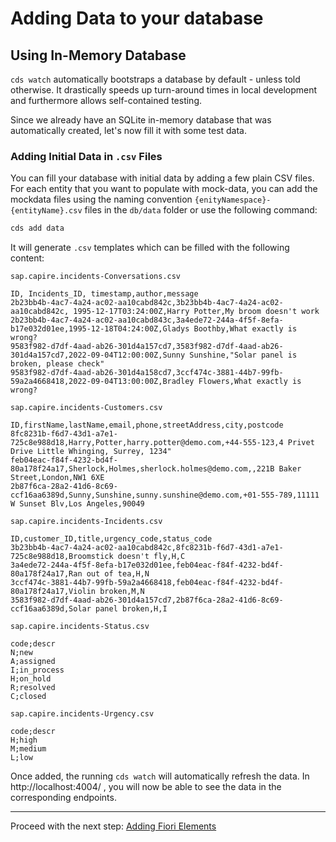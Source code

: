 # Adding Data to your database

## Using In-Memory Database
`cds watch` automatically bootstraps a database by default - unless told otherwise. It drastically speeds up turn-around times in local development and furthermore allows self-contained testing.
<br/>

Since we already have an SQLite in-memory database that was automatically created, let's now fill it with some test data.

### Adding Initial Data in `.csv` Files

You can fill your database with initial data by adding a few plain CSV files. For each entity that you want to populate with mock-data, you can add the mockdata files using the naming convention `{enityNamespace}-{entityName}.csv` files in the `db/data` folder or use the following command:

```sh
cds add data
```

It will generate `.csv` templates which can be filled with the following content:

`sap.capire.incidents-Conversations.csv`
```csv
ID, Incidents_ID, timestamp,author,message
2b23bb4b-4ac7-4a24-ac02-aa10cabd842c,3b23bb4b-4ac7-4a24-ac02-aa10cabd842c, 1995-12-17T03:24:00Z,Harry Potter,My broom doesn't work
2b23bb4b-4ac7-4a24-ac02-aa10cabd843c,3a4ede72-244a-4f5f-8efa-b17e032d01ee,1995-12-18T04:24:00Z,Gladys Boothby,What exactly is wrong?
9583f982-d7df-4aad-ab26-301d4a157cd7,3583f982-d7df-4aad-ab26-301d4a157cd7,2022-09-04T12:00:00Z,Sunny Sunshine,"Solar panel is broken, please check"
9583f982-d7df-4aad-ab26-301d4a158cd7,3ccf474c-3881-44b7-99fb-59a2a4668418,2022-09-04T13:00:00Z,Bradley Flowers,What exactly is wrong?
```

`sap.capire.incidents-Customers.csv`
```csv
ID,firstName,lastName,email,phone,streetAddress,city,postcode
8fc8231b-f6d7-43d1-a7e1-725c8e988d18,Harry,Potter,harry.potter@demo.com,+44-555-123,4 Privet Drive Little Whinging, Surrey, 1234"
feb04eac-f84f-4232-bd4f-80a178f24a17,Sherlock,Holmes,sherlock.holmes@demo.com,,221B Baker Street,London,NW1 6XE
2b87f6ca-28a2-41d6-8c69-ccf16aa6389d,Sunny,Sunshine,sunny.sunshine@demo.com,+01-555-789,11111 W Sunset Blv,Los Angeles,90049
```

`sap.capire.incidents-Incidents.csv`
```csv
ID,customer_ID,title,urgency_code,status_code
3b23bb4b-4ac7-4a24-ac02-aa10cabd842c,8fc8231b-f6d7-43d1-a7e1-725c8e988d18,Broomstick doesn't fly,H,C
3a4ede72-244a-4f5f-8efa-b17e032d01ee,feb04eac-f84f-4232-bd4f-80a178f24a17,Ran out of tea,H,N
3ccf474c-3881-44b7-99fb-59a2a4668418,feb04eac-f84f-4232-bd4f-80a178f24a17,Violin broken,M,N
3583f982-d7df-4aad-ab26-301d4a157cd7,2b87f6ca-28a2-41d6-8c69-ccf16aa6389d,Solar panel broken,H,I
```

`sap.capire.incidents-Status.csv`
```csv
code;descr
N;new
A;assigned 
I;in_process 
H;on_hold
R;resolved 
C;closed
```

`sap.capire.incidents-Urgency.csv`
```csv
code;descr
H;high
M;medium
L;low
```

Once added, the running `cds watch` will automatically refresh the data.
In http://localhost:4004/ , you will now be able to see the data in the corresponding endpoints.

***

Proceed with the next step: [Adding Fiori Elements](06_node_adding_fiori_elements.md)